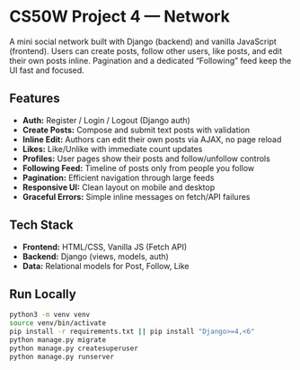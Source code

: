 # CS50W Project 4 — Network

A mini social network built with Django (backend) and vanilla JavaScript (frontend). Users can create posts, follow other users, like posts, and edit their own posts inline. Pagination and a dedicated “Following” feed keep the UI fast and focused.

## Features

- **Auth:** Register / Login / Logout (Django auth)
- **Create Posts:** Compose and submit text posts with validation
- **Inline Edit:** Authors can edit their own posts via AJAX, no page reload
- **Likes:** Like/Unlike with immediate count updates
- **Profiles:** User pages show their posts and follow/unfollow controls
- **Following Feed:** Timeline of posts only from people you follow
- **Pagination:** Efficient navigation through large feeds
- **Responsive UI:** Clean layout on mobile and desktop
- **Graceful Errors:** Simple inline messages on fetch/API failures

## Tech Stack

- **Frontend:** HTML/CSS, Vanilla JS (Fetch API)
- **Backend:** Django (views, models, auth)
- **Data:** Relational models for Post, Follow, Like

## Run Locally

```bash
python3 -m venv venv
source venv/bin/activate
pip install -r requirements.txt || pip install "Django>=4,<6"
python manage.py migrate
python manage.py createsuperuser
python manage.py runserver
